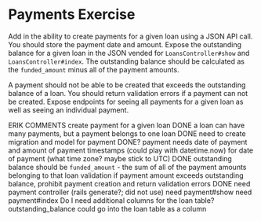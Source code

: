 # Payments Exercise

Add in the ability to create payments for a given loan using a JSON API call. You should store the payment date and amount. Expose the outstanding balance for a given loan in the JSON vended for `LoansController#show` and `LoansController#index`. The outstanding balance should be calculated as the `funded_amount` minus all of the payment amounts.

A payment should not be able to be created that exceeds the outstanding balance of a loan. You should return validation errors if a payment can not be created. Expose endpoints for seeing all payments for a given loan as well as seeing an individual payment.

ERIK COMMENTS
create payment for a given loan
DONE a loan can have many payments, but a payment belongs to one loan
DONE need to create migration and model for payment
DONE? payment needs date of payment and amount of payment
  timestamps (could play with datetime.now) for date of payment (what time zone? maybe stick to UTC)
DONE outstanding balance should be `funded_amount` - the sum of all of the payment amounts belonging to that loan
validation
  if payment amount exceeds outstanding balance, prohibit payment creation and return validation errors
DONE need payment controller (rails generate?; did not use)
  need payment#show
  need payment#index
Do I need additional columns for the loan table?
  outstanding_balance could go into the loan table as a column